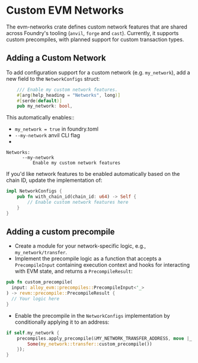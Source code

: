 # Custom EVM Networks

The evm-networks crate defines custom network features that are shared across Foundry's tooling (`anvil`, `forge` and 
`cast`). Currently, it supports custom precompiles, with planned support for custom transaction types.

## Adding a Custom Network
To add configuration support for a custom network (e.g. `my_network`), add a new field to the `NetworkConfigs` struct:
```rust
    /// Enable my custom network features.
    #[arg(help_heading = "Networks", long)]
    #[serde(default)]
    pub my_network: bool,
```

This automatically enables::
- `my_network = true` in foundry.toml
- `--my-network` anvil CLI flag
- 
```
Networks:
      --my-network
          Enable my custom network features

```
If you'd like network features to be enabled automatically based on the chain ID, update the implementation of:
```rust
impl NetworkConfigs {
    pub fn with_chain_id(chain_id: u64) -> Self {
        // Enable custom network features here
    }
}
```

## Adding a custom precompile

- Create a module for your network-specific logic, e.g., `my_network/transfer`.
- Implement the precompile logic as a function that accepts a `PrecompileInput` containing execution context and hooks for 
interacting with EVM state, and returns a `PrecompileResult`:
```rust
pub fn custom_precompile(
  input: alloy_evm::precompiles::PrecompileInput<'_>
) -> revm::precompile::PrecompileResult {
  // Your logic here
}
```
- Enable the precompile in the `NetworkConfigs` implementation by conditionally applying it to an address:
```rust
if self.my_network {
    precompiles.apply_precompile(&MY_NETWORK_TRANSFER_ADDRESS, move |_| {
        Some(my_network::transfer::custom_precompile())
    });
}
```